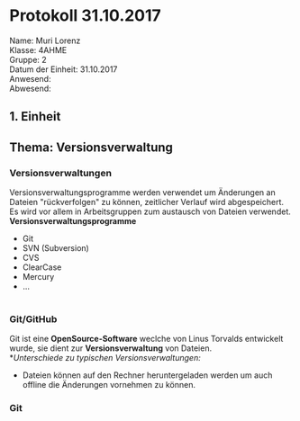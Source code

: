 # Protokoll 31.10.2017

Name: Muri Lorenz <br>
Klasse: 4AHME <br>
Gruppe: 2 <br>
Datum der Einheit: 31.10.2017 <br>
Anwesend:  <br>
Abwesend:  <br>

## 1. Einheit
## Thema: Versionsverwaltung

### Versionsverwaltungen
Versionsverwaltungsprogramme werden verwendet um Änderungen an Dateien "rückverfolgen" zu können, zeitlicher Verlauf wird abgespeichert.
Es wird vor allem in Arbeitsgruppen zum austausch von Dateien verwendet. 
<br>
**Versionsverwaltungsprogramme**
  * Git
  * SVN (Subversion)
  * CVS
  * ClearCase
  * Mercury
  * ... <br> <br>

### Git/GitHub
Git ist eine **OpenSource-Software** weclche von Linus Torvalds entwickelt wurde, sie dient zur **Versionsverwaltung** von Dateien. <br>
**Unterschiede zu typischen Versionsverwaltungen:*
  * Dateien können auf den Rechner heruntergeladen werden um auch offline die Änderungen vornehmen zu können.

### Git
